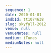 ```yaml
---
sequence: 1
date: 2020-01-01
imdbId: tt1074638
slug: skyfall-2012
venue: null
venueNotes: null
medium: iTunes
mediumNotes: null
---
```


